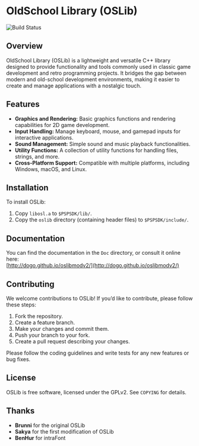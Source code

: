 # OldSchool Library (OSLib)
![Build Status](https://github.com/dogo/oslibmodv2/actions/workflows/Build.yml/badge.svg?event=push)

## Overview

OldSchool Library (OSLib) is a lightweight and versatile C++ library designed to provide functionality and tools commonly used in classic game development and retro programming projects. It bridges the gap between modern and old-school development environments, making it easier to create and manage applications with a nostalgic touch.

## Features

- **Graphics and Rendering:** Basic graphics functions and rendering capabilities for 2D game development.
- **Input Handling:** Manage keyboard, mouse, and gamepad inputs for interactive applications.
- **Sound Management:** Simple sound and music playback functionalities.
- **Utility Functions:** A collection of utility functions for handling files, strings, and more.
- **Cross-Platform Support:** Compatible with multiple platforms, including Windows, macOS, and Linux.

## Installation

To install OSLib:
1. Copy `libosl.a` to `$PSPSDK/lib/`.
2. Copy the `oslib` directory (containing header files) to `$PSPSDK/include/`.

## Documentation

You can find the documentation in the `Doc` directory, or consult it online here:  
[http://dogo.github.io/oslibmodv2/](http://dogo.github.io/oslibmodv2/)

## Contributing

We welcome contributions to OSLib! If you’d like to contribute, please follow these steps:

1. Fork the repository.
2. Create a feature branch.
3. Make your changes and commit them.
4. Push your branch to your fork.
5. Create a pull request describing your changes.

Please follow the coding guidelines and write tests for any new features or bug fixes.

## License

OSLib is free software, licensed under the GPLv2. See `COPYING` for details.

## Thanks

- **Brunni** for the original OSLib
- **Sakya** for the first modification of OSLib
- **BenHur** for intraFont
